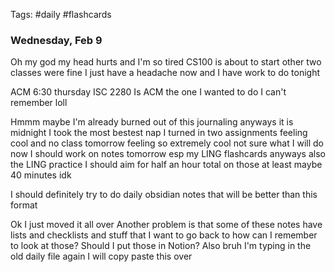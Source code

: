 Tags: #daily #flashcards 

### Wednesday, Feb 9
Oh my god my head hurts and I'm so tired CS100 is about to start other two classes were fine I just have a headache now and I have work to do tonight

ACM 6:30 thursday ISC 2280
Is ACM the one I wanted to do I can't remember loll

Hmmm maybe I'm already burned out of this journaling anyways it is midnight I took the most bestest nap I turned in two assignments feeling cool and no class tomorrow feeling so extremely cool not sure what I will do now I should work on notes tomorrow esp my LING flashcards anyways also the LING practice I should aim for half an hour total on those at least maybe 40 minutes idk 

I should definitely try to do daily obsidian notes that will be better than this format

Ok I just moved it all over
Another problem is that some of these notes have lists and checklists and stuff that I want to go back to how can I remember to look at those? Should I put those in Notion? Also bruh I'm typing in the old daily file again I will copy paste this over
